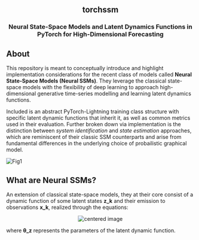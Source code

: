 <h2 align='center'>torchssm</h2>
<h3 align='center'>Neural State-Space Models and Latent Dynamics Functions in PyTorch for High-Dimensional Forecasting</h3>

## About
This repository is meant to conceptually introduce and highlight implementation considerations for the recent class of models called <b>Neural State-Space Models (Neural SSMs)</b>. They leverage the classical state-space models with the flexibility of deep learning to approach high-dimensional generative time-series modelling and learning latent dynamics functions.

Included is an abstract PyTorch-Lightning training class structure with specific latent dynamic functions that inherit it, as well as common metrics used in their evaluation. Further broken down via implementation is the distinction between <i>system identification</i> and <i>state estimation</i> approaches, which are reminiscent of their classic SSM counterparts and arise from fundamental differences in the underlying choice of probailistic graphical model.

![Fig1](https://user-images.githubusercontent.com/32918812/169742726-2f1f849f-1ec2-4815-ae24-411b842c71b7.png)


## What are Neural SSMs?
An extension of classical state-space models, they at their core consist of a dynamic function of some latent states <b>z_k</b> and their emission to observations <b>x_k</b>, realized through the equations:
<p align='center'><img src="https://user-images.githubusercontent.com/32918812/169743189-057f52a5-8a08-4616-9516-3c60aca86b28.png" alt="centered image" /></p>
where <b>θ_z</b> represents the parameters of the latent dynamic function.
